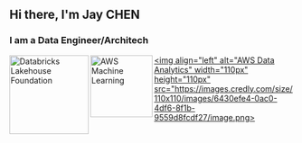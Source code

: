 ## Hi there, I'm Jay CHEN

### I am a Data Engineer/Architech

<a href="https://credentials.databricks.com/eeef1b6c-a186-41cf-92a2-c4fa2d688c51#gs.n4479n"><img align="left" alt="Databricks Lakehouse Foundation" width="140px" height="140px" src="https://api.accredible.com/v1/frontend/credential_website_embed_image/badge/65940160">

<a href="https://www.credly.com/badges/23d277b7-3102-4e47-aa17-29fff7b5eee3/public_url"><img align="left" alt="AWS Machine Learning" width="110px" height="110px" src="https://images.credly.com/size/110x110/images/778bde6c-ad1c-4312-ac33-2fa40d50a147/image.png">

<a href="https://www.credly.com/badges/6fe542ba-3889-4fd8-9ab8-c7e277bf85aa/public_url"><img align="left" alt="AWS Data Analytics" width="110px" height="110px" src="https://images.credly.com/size/110x110/images/6430efe4-0ac0-4df6-8f1b-9559d8fcdf27/image.png>
